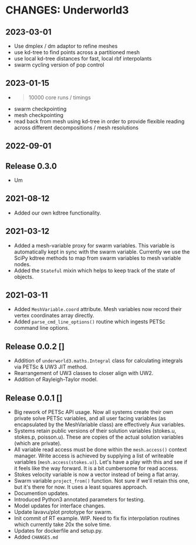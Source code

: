 CHANGES: Underworld3
====================


2023-03-01
----------

 - Use dmplex / dm adaptor to refine meshes
 - use kd-tree to find points across a partitioned mesh
 - use local kd-tree distances for fast, local rbf interpolants
 - swarm cycling version of pop control


2023-01-15
----------

 - >10000 core runs / timings
 - swarm checkpointing
 - mesh checkpointing
 - read back from mesh using kd-tree in order to provide flexible reading across different decompositions / mesh resolutions


2022-09-01
----------

Release 0.3.0 
-------------

 * Um



2021-08-12
----------
* Added our own kdtree functionality.

2021-03-12
----------
* Added a mesh-variable proxy for swarm variables.
  This variable is automatically kept in sync with
  the swarm variable. Currently we use the SciPy
  kdtree methods to map from swarm variables to 
  mesh variable nodes. 
* Added the `Stateful` mixin which helps to keep 
  track of the state of objects. 


2021-03-11
----------
* Added `MeshVariable.coord` attribute. Mesh variables
  now record their vertex coordinates array directly. 
* Added `parse_cmd_line_options()` routine which 
  ingests PETSc command line options.

Release 0.0.2 []
----------------
* Addition of `underworld3.maths.Integral` class for calculating
  integrals via PETSc & UW3 JIT method. 
* Rearrangement of UW3 classes to closer align with UW2.
* Addition of Rayleigh-Taylor model.


Release 0.0.1 []
----------------
* Big rework of PETSc API usage. Now all 
  systems create their own private solve
  PETSc variables, and all user facing variables
  (as encapsulated by the MeshVariable class)
  are effectively Aux variables. 
* Systems retain public versions of their solution
 variables (stokes.u, stokes.p, poisson.u). These 
  are copies of the actual solution variables
  (which are private). 
* All variable read access must be done within
 the `mesh.access()` context manager. Write 
 access is achieved by supplying a list of 
  writeable variables (`mesh.access(stokes.u)`). 
  Let's have a play with this and see if it feels 
  like the way forward. It is a bit cumbersome
  for read access. 
* Stokes velocity variable is now a vector instead
  of being a flat array.
* Swarm variable `project_from()` function. Not 
  sure if we'll retain this one, but it's there for
  now. It uses a least squares approach.
* Documention updates.
* Introduced Python3 annotated parameters
  for testing.
* Model updates for interface changes.
* Update lavavu/plot prototype for swarm.
* Init commit of RT example. WIP. Need to fix 
  fix interpolation routines which currently take
  20x the solve time. 
* Updates for dockerfile and setup.py.
* Added `CHANGES.md`